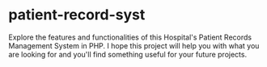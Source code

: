 # patient-record-syst
Explore the features and functionalities of this Hospital's Patient Records Management System in PHP. I hope this project will help you with what you are looking for and you'll find something useful for your future projects.
